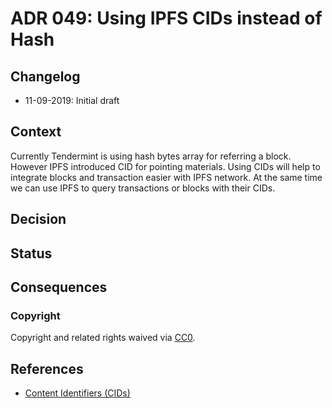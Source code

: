 # ADR 049: Using IPFS CIDs instead of Hash

## Changelog

* 11-09-2019: Initial draft

## Context

Currently Tendermint is using hash bytes array for referring a block. However IPFS introduced CID for pointing materials.
Using CIDs will help to integrate blocks and transaction easier with IPFS network. At the same time we can use IPFS to query transactions or blocks with their CIDs.


## Decision

## Status

## Consequences


### Copyright

Copyright and related rights waived via [CC0](https://creativecommons.org/publicdomain/zero/1.0/).


## References
* [Content Identifiers (CIDs)](https://docs.ipfs.io/guides/concepts/cid/)
